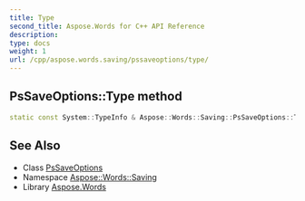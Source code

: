 ```yaml
---
title: Type
second_title: Aspose.Words for C++ API Reference
description: 
type: docs
weight: 1
url: /cpp/aspose.words.saving/pssaveoptions/type/
---
```

## PsSaveOptions::Type method




```cpp
static const System::TypeInfo & Aspose::Words::Saving::PsSaveOptions::Type()
```

## See Also

* Class [PsSaveOptions](../)
* Namespace [Aspose::Words::Saving](../../)
* Library [Aspose.Words](../../../)
